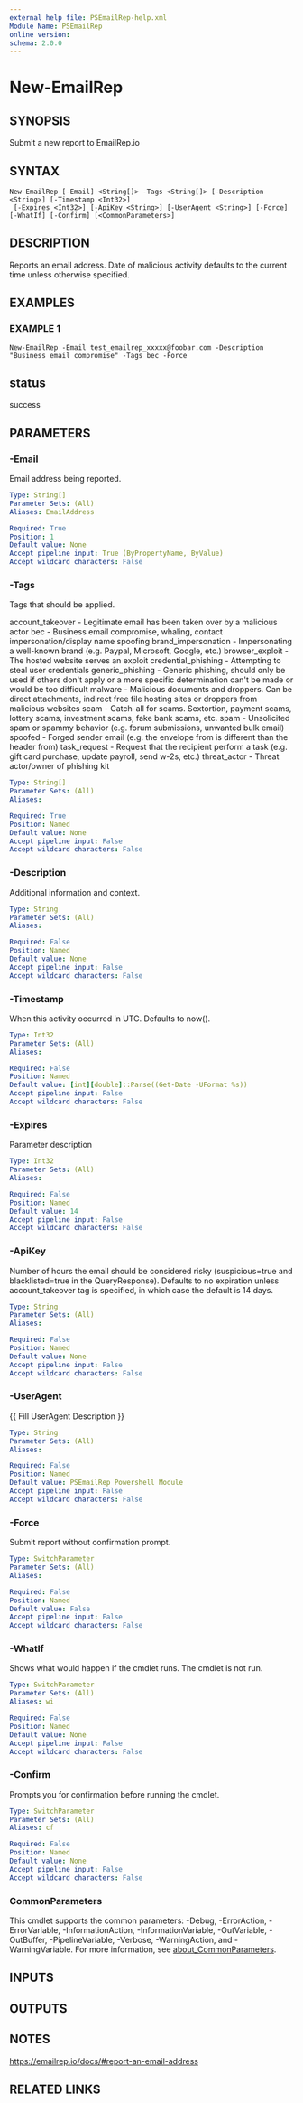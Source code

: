 ```yaml
---
external help file: PSEmailRep-help.xml
Module Name: PSEmailRep
online version:
schema: 2.0.0
---
```


# New-EmailRep

## SYNOPSIS
Submit a new report to EmailRep.io

## SYNTAX

```
New-EmailRep [-Email] <String[]> -Tags <String[]> [-Description <String>] [-Timestamp <Int32>]
 [-Expires <Int32>] [-ApiKey <String>] [-UserAgent <String>] [-Force] [-WhatIf] [-Confirm] [<CommonParameters>]
```

## DESCRIPTION
Reports an email address.
Date of malicious activity defaults to the current time unless otherwise specified.

## EXAMPLES

### EXAMPLE 1
```
New-EmailRep -Email test_emailrep_xxxxx@foobar.com -Description "Business email compromise" -Tags bec -Force
```

status 
------ 
success

## PARAMETERS

### -Email
Email address being reported.

```yaml
Type: String[]
Parameter Sets: (All)
Aliases: EmailAddress

Required: True
Position: 1
Default value: None
Accept pipeline input: True (ByPropertyName, ByValue)
Accept wildcard characters: False
```

### -Tags
Tags that should be applied.

account_takeover - Legitimate email has been taken over by a malicious actor
bec - Business email compromise, whaling, contact impersonation/display name spoofing
brand_impersonation - Impersonating a well-known brand (e.g.
Paypal, Microsoft, Google, etc.)
browser_exploit - The hosted website serves an exploit
credential_phishing - Attempting to steal user credentials
generic_phishing - Generic phishing, should only be used if others don't apply or a more specific determination can't be made or would be too difficult
malware - Malicious documents and droppers.
Can be direct attachments, indirect free file hosting sites or droppers from malicious websites
scam - Catch-all for scams.
Sextortion, payment scams, lottery scams, investment scams, fake bank scams, etc.
spam - Unsolicited spam or spammy behavior (e.g.
forum submissions, unwanted bulk email)
spoofed - Forged sender email (e.g.
the envelope from is different than the header from)
task_request - Request that the recipient perform a task (e.g.
gift card purchase, update payroll, send w-2s, etc.)
threat_actor - Threat actor/owner of phishing kit

```yaml
Type: String[]
Parameter Sets: (All)
Aliases:

Required: True
Position: Named
Default value: None
Accept pipeline input: False
Accept wildcard characters: False
```

### -Description
Additional information and context.

```yaml
Type: String
Parameter Sets: (All)
Aliases:

Required: False
Position: Named
Default value: None
Accept pipeline input: False
Accept wildcard characters: False
```

### -Timestamp
When this activity occurred in UTC.
Defaults to now().

```yaml
Type: Int32
Parameter Sets: (All)
Aliases:

Required: False
Position: Named
Default value: [int][double]::Parse((Get-Date -UFormat %s))
Accept pipeline input: False
Accept wildcard characters: False
```

### -Expires
Parameter description

```yaml
Type: Int32
Parameter Sets: (All)
Aliases:

Required: False
Position: Named
Default value: 14
Accept pipeline input: False
Accept wildcard characters: False
```

### -ApiKey
Number of hours the email should be considered risky (suspicious=true and blacklisted=true in the QueryResponse).
Defaults to no expiration unless account_takeover tag is specified, in which case the default is 14 days.

```yaml
Type: String
Parameter Sets: (All)
Aliases:

Required: False
Position: Named
Default value: None
Accept pipeline input: False
Accept wildcard characters: False
```

### -UserAgent
{{ Fill UserAgent Description }}

```yaml
Type: String
Parameter Sets: (All)
Aliases:

Required: False
Position: Named
Default value: PSEmailRep Powershell Module
Accept pipeline input: False
Accept wildcard characters: False
```

### -Force
Submit report without confirmation prompt.

```yaml
Type: SwitchParameter
Parameter Sets: (All)
Aliases:

Required: False
Position: Named
Default value: False
Accept pipeline input: False
Accept wildcard characters: False
```

### -WhatIf
Shows what would happen if the cmdlet runs.
The cmdlet is not run.

```yaml
Type: SwitchParameter
Parameter Sets: (All)
Aliases: wi

Required: False
Position: Named
Default value: None
Accept pipeline input: False
Accept wildcard characters: False
```

### -Confirm
Prompts you for confirmation before running the cmdlet.

```yaml
Type: SwitchParameter
Parameter Sets: (All)
Aliases: cf

Required: False
Position: Named
Default value: None
Accept pipeline input: False
Accept wildcard characters: False
```

### CommonParameters
This cmdlet supports the common parameters: -Debug, -ErrorAction, -ErrorVariable, -InformationAction, -InformationVariable, -OutVariable, -OutBuffer, -PipelineVariable, -Verbose, -WarningAction, and -WarningVariable. For more information, see [about_CommonParameters](http://go.microsoft.com/fwlink/?LinkID=113216).

## INPUTS

## OUTPUTS

## NOTES
https://emailrep.io/docs/#report-an-email-address

## RELATED LINKS
